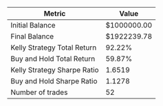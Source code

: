 | Metric | Value |
| --- | --- |
| Initial Balance | $1000000.00 |
| Final Balance | $1922239.78 |
| Kelly Strategy Total Return | 92.22% |
| Buy and Hold Total Return | 59.87% |
| Kelly Strategy Sharpe Ratio | 1.6519 |
| Buy and Hold Sharpe Ratio | 1.1278 |
| Number of trades | 52 |
